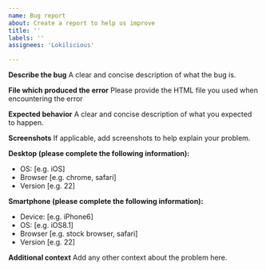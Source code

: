 ```yaml
---
name: Bug report
about: Create a report to help us improve
title: ''
labels: ''
assignees: 'Lokilicious'

---
```


**Describe the bug**
A clear and concise description of what the bug is.

**File which produced the error**
Please provide the HTML file you used when encountering the error

**Expected behavior**
A clear and concise description of what you expected to happen.

**Screenshots**
If applicable, add screenshots to help explain your problem.

**Desktop (please complete the following information):**
 - OS: [e.g. iOS]
 - Browser [e.g. chrome, safari]
 - Version [e.g. 22]

**Smartphone (please complete the following information):**
 - Device: [e.g. iPhone6]
 - OS: [e.g. iOS8.1]
 - Browser [e.g. stock browser, safari]
 - Version [e.g. 22]

**Additional context**
Add any other context about the problem here.
